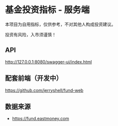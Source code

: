# 基金投资指标 - 服务端

本项目为自用指标，仅供参考，不对其他人构成投资建议。

投资有风险，入市须谨慎！

## API

http://127.0.0.1:8080/swagger-ui/index.html

## 配套前端（开发中）

https://github.com/jerryshell/fund-web

## 数据来源

* https://fund.eastmoney.com
